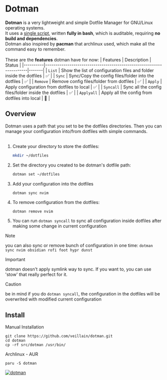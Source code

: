 # Dotman
**Dotman** is a very lightweight and simple Dotfile Manager for GNU/Linux operating systems. \
It uses a [single script](src/dotman), written **fully in bash**, which is auditable, requiring **no build and dependencies**. \
Dotman also inspired by **pacman** that archlinux used, which make all the command easy to remember. \
<br/>
These are the **features** dotman have for now:
| Features | Description                                                         | Status   | 
|----------|---------------------------------------------------------------------|-------|
| ```List```     | Show the list of configuration files and folder inside the dotfiles | ✅ |
| ```Sync```     | Sync/Copy the config files/folder into the dotfiles                 | ✅ |
| ```Remove```   | Remove config files/folder from dotfiles                            | ✅ |
| ```Apply```    | Apply configuration from dotfiles to local                          | ✅ |
| ```Syncall```  | Sync all the config files/folder inside the dotfiles                | ✅ |
| ```Applyall``` | Apply all the config from dotfiles into local                       | 🚧 |

## Overview
Dotman uses a path that you set to be the dotfiles directories. Then you can manage your configuration into/from dotfiles with simple commands. \
<br/>

1. Create your directory to store the dotfiles:
    ```sh
    mkdir ~/dotfiles
    ```

2. Set the directory you created to be dotman's dotfile path:
    ```sh
    dotman set ~/dotfiles
    ```

3. Add your configuration into the dotfiles
    ```sh
    dotman sync nvim
    ```

4. To remove configuration from the dotfiles:
    ```
    dotman remove nvim
    ```

5. You can run ```dotman syncall``` to sync all configuration inside dotfiles after making some change in current configuration

> [!NOTE]
> you can also sync or remove bunch of configuration in one time: ```dotman sync nvim obsidian rofi foot hypr dunst```

> [!IMPORTANT]
> dotman doesn't apply symlink way to sync. If you want to, you can use 'stow' that really perfect for it.

> [!CAUTION]
> be in mind if you do ```dotman syncall```, the configuration in the dotfiles will be overwrited with modified current configuration

## Install
Manual Installation
```
git clone https://github.com/veillain/dotman.git
cd dotman
cp -rf src/dotman /usr/bin/
```

Archlinux - AUR
```
paru -S dotman
```
[![dotman](https://img.shields.io/aur/version/dotman?color=1793d1&label=dotman&logo=arch-linux&style=for-the-badge)](https://aur.archlinux.org/packages/dotman/)


